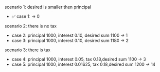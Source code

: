 scenario 1: desired is smaller then principal

- ✅ case 1: -> 0

scenario 2: there is no tax

- case 2: principal 1000, interest 0.10, desired sum 1100 -> 1
- case 3: principal 1000, interest 0.10, desired sum 1180 -> 2

scenario 3: there is tax

- case 4: principal 1000, interest 0.05, tax 0.18,desired sum 1100 -> 3
- case 5: principal 1000, interest 0.01625, tax 0.18,desired sum 1200 -> 14
